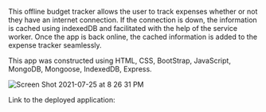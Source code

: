 This offline budget tracker allows the user to track expenses whether or not they have an internet connection. If the connection is down, the information is cached using indexedDB and facilitated with the help of the service worker. Once the app is back online, the cached information is added to the expense tracker seamlessly.

This app was constructed using HTML, CSS, BootStrap, JavaScript, MongoDB, Mongoose, IndexedDB, Express.

![Screen Shot 2021-07-25 at 8 26 31 PM](https://user-images.githubusercontent.com/78614719/126918559-97ada4e8-1d33-4a1a-bc9f-2e606202146a.png)


Link to the deployed application:
